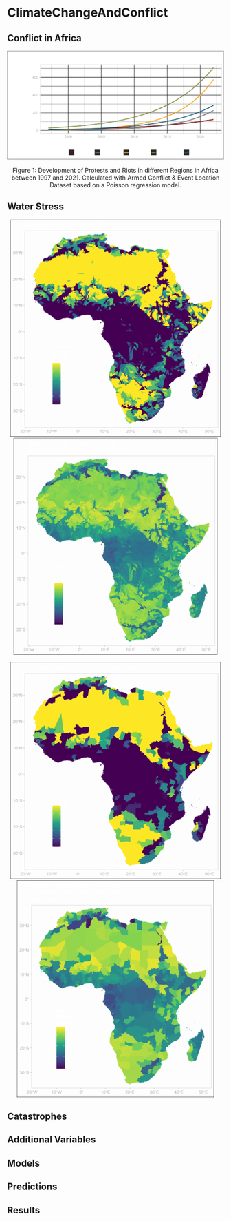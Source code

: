 # ClimateChangeAndConflict

## Conflict in Africa 

![ConflictDevAfrica](https://github.com/Luca-Frank/ClimateChangeAndConflict/blob/8ad7964cd80bde38019926f0478a7521d3200e9e/plots/ConflictDevAfrica.png)


<p align="center">
Figure 1: Development of Protests and Riots in different Regions in Africa between 1997 and 2021. Calculated with Armed Conflict & Event Location Dataset based on a Poisson regression model.
</p>

## Water Stress
![AquaBWS](https://github.com/Luca-Frank/ClimateChangeAndConflict/blob/8ad7964cd80bde38019926f0478a7521d3200e9e/plots/bwsOG.png)
![AquaAGR](https://github.com/Luca-Frank/ClimateChangeAndConflict/blob/8ad7964cd80bde38019926f0478a7521d3200e9e/plots/agrOG.png)

![BWS](https://github.com/Luca-Frank/ClimateChangeAndConflict/blob/8ad7964cd80bde38019926f0478a7521d3200e9e/plots/bws.png)
![AGR](https://github.com/Luca-Frank/ClimateChangeAndConflict/blob/8ad7964cd80bde38019926f0478a7521d3200e9e/plots/agr.png)

## Catastrophes

## Additional Variables

## Models

## Predictions

## Results
